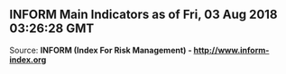 ## INFORM Main Indicators as of Fri, 03 Aug 2018 03:26:28 GMT

Source: **INFORM (Index For Risk Management) - http://www.inform-index.org**